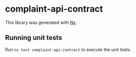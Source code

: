 # complaint-api-contract

This library was generated with [Nx](https://nx.dev).

## Running unit tests

Run `nx test complaint-api-contract` to execute the unit tests.
